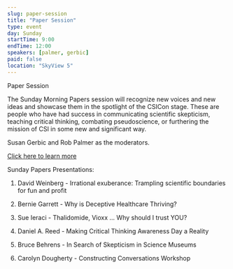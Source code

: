 ```yaml
---
slug: paper-session
title: "Paper Session"
type: event
day: Sunday
startTime: 9:00
endTime: 12:00
speakers: [palmer, gerbic]
paid: false
location: "SkyView 5"
---
```


Paper Session

The Sunday Morning Papers session will recognize new voices and new ideas and showcase them in the spotlight of the CSICon stage. These are people who have had success in communicating scientific skepticism, teaching critical thinking, combating pseudoscience, or furthering the mission of CSI in some new and significant way.

Susan Gerbic and Rob Palmer as the moderators.

[Click here to learn more](https://docs.google.com/document/d/19DIBwU2q-4lDz0OqSJC9a4TmZ-b_IDSOiKwHtXR0CPQ/edit?usp=sharing)

Sunday Papers Presentations:

1. David Weinberg - Irrational exuberance: Trampling scientific boundaries for fun and profit

2. Bernie Garrett - Why is Deceptive Healthcare Thriving?

3. Sue Ieraci - Thalidomide, Vioxx ... Why should I trust YOU?

4. Daniel A. Reed - Making Critical Thinking Awareness Day a Reality

5. Bruce Behrens - In Search of Skepticism in Science Museums

6. Carolyn Dougherty - Constructing Conversations Workshop
